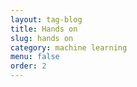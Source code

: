 ```yaml
---
layout: tag-blog
title: Hands on
slug: hands on
category: machine learning
menu: false
order: 2
---
```

